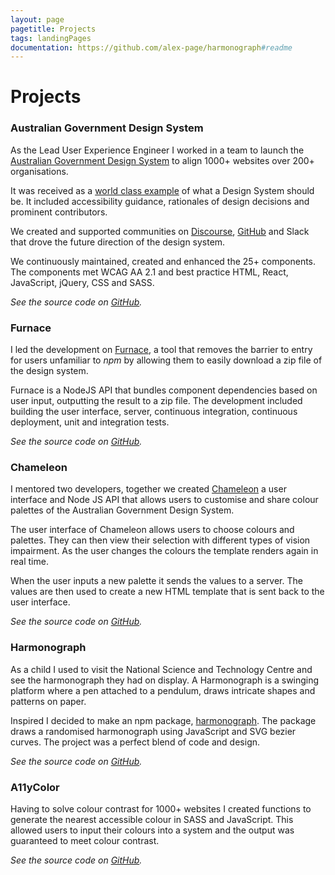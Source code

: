 ```yaml
---
layout: page
pagetitle: Projects
tags: landingPages
documentation: https://github.com/alex-page/harmonograph#readme
---
```

# Projects

### Australian Government Design System

As the Lead User Experience Engineer I worked in a team to launch the [Australian Government Design System](https://designsystem.gov.au) to align 1000+ websites over 200+ organisations.

It was received as a [world class example](https://twitter.com/i/moments/970119499427938304) of what a Design System should be. It included accessibility guidance, rationales of design decisions and prominent contributors. 

We created and supported communities on [Discourse](http://community.digital.gov.au), [GitHub](https://github.com/govau/design-system-components) and Slack that drove the future direction of the design system.

We continuously maintained, created and enhanced the 25+ components. The components met WCAG AA 2.1 and best practice HTML, React, JavaScript, jQuery, CSS and SASS.

_See the source code on [GitHub](https://github.com/govau/design-system-components)._


### Furnace

I led the development on [Furnace](https://designsystem.gov.au/download), a tool that removes the barrier to entry for users unfamiliar to _npm_ by allowing them to easily download a zip file of the design system.

Furnace is a NodeJS API that bundles component dependencies based on user input, outputting the result to a zip file. The development included building the user interface, server, continuous integration, continuous deployment, unit and integration tests.

_See the source code on [GitHub](https://github.com/govau/furnace)._

### Chameleon

I mentored two developers, together we created [Chameleon](https://designsystem.gov.au/templates/home/customise/) a user interface and Node JS API that allows users to customise and share colour palettes of the Australian Government Design System.

The user interface of Chameleon allows users to choose colours and palettes. They can then view their selection with different types of vision impairment. As the user changes the colours the template renders again in real time.

When the user inputs a new palette it sends the values to a server. The values are then used to create a new HTML template that is sent back to the user interface.

_See the source code on [GitHub](https://github.com/govau/chameleon)._


### Harmonograph

As a child I used to visit the National Science and Technology Centre and see the harmonograph they had on display. A Harmonograph is a swinging platform where a pen attached to a pendulum, draws intricate shapes and patterns on paper.

Inspired I decided to make an npm package, [harmonograph](/projects/harmonograph). The package draws a randomised harmonograph using JavaScript and SVG bezier curves. The project was a perfect blend of code and design. 

_See the source code on [GitHub](https://github.com/alex-page/harmonograph)._


### A11yColor

Having to solve colour contrast for 1000+ websites I created functions to generate the nearest accessible colour in SASS and JavaScript. This allowed users to input their colours into a system and the output was guaranteed to meet colour contrast.

_See the source code on [GitHub](https://github.com/alex-page/a11ycolor)._
